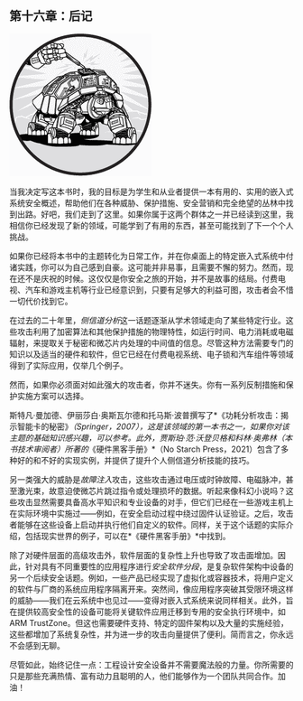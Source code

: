 ## 第十六章：**后记**

![图片](img/common.jpg)

当我决定写这本书时，我的目标是为学生和从业者提供一本有用的、实用的嵌入式系统安全概述，帮助他们在各种威胁、保护措施、安全营销和完全绝望的丛林中找到出路。好吧，我们走到了这里。如果你属于这两个群体之一并已经读到这里，我相信你已经发现了新的领域，可能学到了有用的东西，甚至可能找到了下一个个人挑战。

如果你已经将本书中的主题转化为日常工作，并在你桌面上的特定嵌入式系统中付诸实践，你可以为自己感到自豪。这可能并非易事，且需要不懈的努力。然而，现在还不是庆祝的时候。这仅仅是你安全之旅的开始，并不是故事的结局。付费电视、汽车和游戏主机等行业已经意识到，只要有足够大的利益可图，攻击者会不惜一切代价找到它。

在过去的二十年里，*侧信道分析*这一话题逐渐从学术领域走向了某些特定行业。这些攻击利用了加密算法和其他保护措施的物理特性，如运行时间、电力消耗或电磁辐射，来提取关于秘密和微芯片内处理的中间值的信息。尽管这种方法需要专门的知识以及适当的硬件和软件，但它已经在付费电视系统、电子锁和汽车组件等领域得到了实际应用，仅举几个例子。

然而，如果你必须面对如此强大的攻击者，你并不迷失。你有一系列反制措施和保护实施方案可以选择。

斯特凡·曼加德、伊丽莎白·奥斯瓦尔德和托马斯·波普撰写了*《功耗分析攻击：揭示智能卡的秘密》*（Springer，2007），这是该领域的第一本书之一，如果你对该主题的基础知识感兴趣，可以参考。此外，贾斯珀·范·沃登贝格和科林·奥弗林（本书技术审阅者）所著的*《硬件黑客手册》*（No Starch Press，2021）包含了多种好的和不好的实现实例，并提供了提升个人侧信道分析技能的技巧。

另一类强大的威胁是*故障注入*攻击，这些攻击通过电压或时钟故障、电磁脉冲，甚至激光束，故意迫使微芯片跳过指令或处理损坏的数据。听起来像科幻小说吗？这些攻击显然需要具备高水平知识和专业设备的对手，但它们已经在一些游戏主机上在实际环境中实施过——例如，在安全启动过程中绕过固件认证验证。之后，攻击者能够在这些设备上启动并执行他们自定义的软件。同样，关于这个话题的实际介绍，包括现实世界的例子，可以在*《硬件黑客手册》*中找到。

除了对硬件层面的高级攻击外，软件层面的复杂性上升也导致了攻击面增加。因此，针对具有不同重要性的应用程序进行*安全软件分段*，是复杂软件架构中设备的另一个后续安全话题。例如，一些产品已经实现了虚拟化或容器技术，将用户定义的软件与厂商的系统应用程序隔离开来。突然间，像应用程序突破其受限环境这样的威胁——我们在云系统中也见过——变得对嵌入式系统来说同样相关。此外，旨在提供较高安全性的设备可能将关键软件应用迁移到专用的安全执行环境中，如 ARM TrustZone。但这也需要硬件支持、特定的固件架构以及大量的实施经验，这些都增加了系统复杂性，并为进一步的攻击向量提供了便利。简而言之，你永远不会感到无聊。

尽管如此，始终记住一点：工程设计安全设备并不需要魔法般的力量。你所需要的只是那些充满热情、富有动力且聪明的人，他们能够作为一个团队共同合作。加油！
